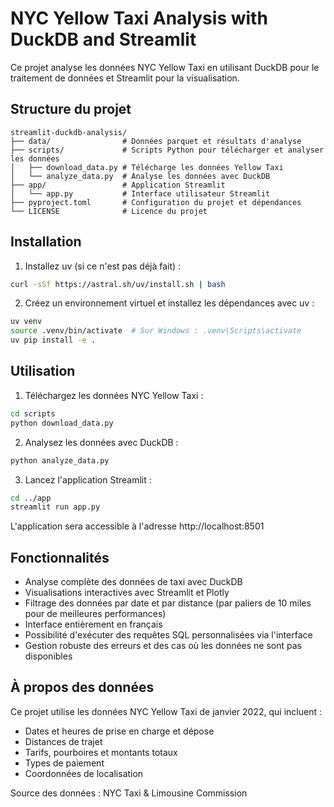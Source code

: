 # NYC Yellow Taxi Analysis with DuckDB and Streamlit

Ce projet analyse les données NYC Yellow Taxi en utilisant DuckDB pour le traitement de données et Streamlit pour la visualisation.

## Structure du projet

```
streamlit-duckdb-analysis/
├── data/                # Données parquet et résultats d'analyse
├── scripts/             # Scripts Python pour télécharger et analyser les données
│   ├── download_data.py # Télécharge les données Yellow Taxi
│   └── analyze_data.py  # Analyse les données avec DuckDB
├── app/                 # Application Streamlit
│   └── app.py           # Interface utilisateur Streamlit
├── pyproject.toml       # Configuration du projet et dépendances
└── LICENSE              # Licence du projet
```

## Installation

1. Installez uv (si ce n'est pas déjà fait) :

```bash
curl -sSf https://astral.sh/uv/install.sh | bash
```

2. Créez un environnement virtuel et installez les dépendances avec uv :

```bash
uv venv
source .venv/bin/activate  # Sur Windows : .venv\Scripts\activate
uv pip install -e .
```

## Utilisation

1. Téléchargez les données NYC Yellow Taxi :

```bash
cd scripts
python download_data.py
```

2. Analysez les données avec DuckDB :

```bash
python analyze_data.py
```

3. Lancez l'application Streamlit :

```bash
cd ../app
streamlit run app.py
```

L'application sera accessible à l'adresse http://localhost:8501

## Fonctionnalités

- Analyse complète des données de taxi avec DuckDB
- Visualisations interactives avec Streamlit et Plotly
- Filtrage des données par date et par distance (par paliers de 10 miles pour de meilleures performances)
- Interface entièrement en français
- Possibilité d'exécuter des requêtes SQL personnalisées via l'interface
- Gestion robuste des erreurs et des cas où les données ne sont pas disponibles

## À propos des données

Ce projet utilise les données NYC Yellow Taxi de janvier 2022, qui incluent :
- Dates et heures de prise en charge et dépose
- Distances de trajet
- Tarifs, pourboires et montants totaux
- Types de paiement
- Coordonnées de localisation

Source des données : NYC Taxi & Limousine Commission